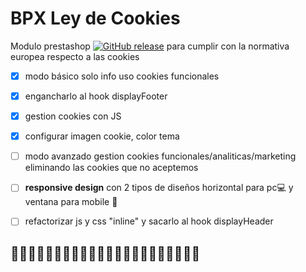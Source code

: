 # BPX Ley de Cookies

Modulo prestashop [![GitHub release](https://img.shields.io/github/v/release/prestashop/prestashop)](https://github.com/PrestaShop/PrestaShop) para cumplir con la normativa europea respecto a las cookies

- [x] modo básico solo info uso cookies funcionales
- [x] engancharlo al hook displayFooter
- [x] gestion cookies con JS
- [x] configurar imagen cookie, color tema
- [ ] modo avanzado gestion cookies funcionales/analiticas/marketing eliminando las cookies que no aceptemos
- [ ] **responsive design** con 2 tipos de diseños horizontal para pc:computer: y ventana para mobile :iphone:
- [ ] refactorizar js y css "inline" y sacarlo al hook displayHeader


## :cookie::cookie::cookie::cookie::cookie::cookie::cookie::cookie::cookie::cookie::cookie::cookie::cookie::cookie::cookie::cookie::cookie::cookie::cookie::cookie::cookie::cookie:
